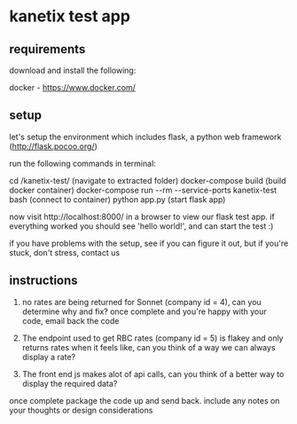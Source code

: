 # kanetix test app


## requirements

download and install the following:

docker - https://www.docker.com/

## setup

let's setup the environment which includes flask, a python web framework (http://flask.pocoo.org/)

run the following commands in terminal:

cd /kanetix-test/											(navigate to extracted folder)
docker-compose build										(build docker container)
docker-compose run --rm --service-ports kanetix-test bash	(connect to container)
python app.py												(start flask app)

now visit http://localhost:8000/ in a browser to view our flask test app.
if everything worked you should see 'hello world!', and can start the test :)

if you have problems with the setup, see if you can figure it out, but if you're stuck, don't stress, contact us

## instructions

1. no rates are being returned for Sonnet (company id = 4), can you determine why and fix? once complete and you're happy with your code, email back the code

2. The endpoint used to get RBC rates (company id = 5) is flakey and only returns rates when it feels like, can you think of a way we can always display a rate?

3. The front end js makes alot of api calls, can you think of a better way to display the required data?

once complete package the code up and send back. include any notes on your thoughts or design considerations
